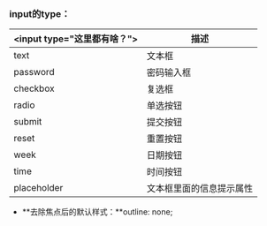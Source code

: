 ### input的type：

| &lt;input type="这里都有啥？"&gt; | 描述                     |
| --------------------------------- | ------------------------ |
| text                              | 文本框                   |
| password                          | 密码输入框               |
| checkbox                          | 复选框                   |
| radio                             | 单选按钮                 |
| submit                            | 提交按钮                 |
| reset                             | 重置按钮                 |
| week                              | 日期按钮                 |
| time                              | 时间按钮                 |
| placeholder                       | 文本框里面的信息提示属性 |

- **去除焦点后的默认样式：**outline: none;
